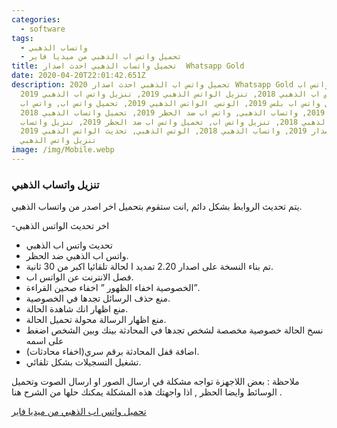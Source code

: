 ```yaml
---
categories:
  - software
tags:
  - واتساب الذهبي
  - تحميل واتس اب الذهبي من ميديا فاير
title: تحميل واتساب الذهبي احدث اصدار  Whatsapp Gold
date: 2020-04-20T22:01:42.651Z
description: تحميل واتس اب الذهبي احدث اصدار 2020 Whatsapp Gold تنزيل واتس اب
  بلس واتس اب الذهبي 2018, تنزيل الواتس الذهبي 2019, تنزيل واتس اب الذهبي 2019,
  تحميل واتس اب بلس 2019, الوتس, الواتس الذهبي 2019, تحميل واتس اب, واتس اب
  الذهبي 2019, واتساب الذهبي, واتس اب ضد الحظر 2019, تحميل واتساب الذهبي 2018,
  الواتساب الذهبي 2018, تنزيل واتس اب, تحميل واتس اب ضد الحظر 2019, تنزيل واتساب
  اخر اصدار 2019, واتساب الذهبي 2018, الوتس الذهبي, تحديث الواتس الذهبي 2019,
  تنزيل واتس الذهبي
image: /img/Mobile.webp
---
```


### تنزيل واتساب الذهبي

يتم تحديث الروابط بشكل دائم ,انت ستقوم بتحميل اخر اصدر من واتساب الذهبي.

\-اخر تحديث الواتس الذهبي

* تحديث واتس اب الذهبي
* واتس اب الذهبي ضد الحظر.
* تم بناء النسخة على اصدار 2.20 تمديد ا لحالة تلقائيا اكبر من 30 ثانية.
* فصل الانترنت عن الواتس اب.
* الخصوصية اخفاء الظهور ” اخفاء صحين القراءة”.
* منع حذف الرسائل تجدها في الخصوصية.
* منع اظهار انك شاهدة الحالة.
* منع اظهار الرسالة محولة تحميل الحالة.
* نسخ الحالة خصوصية مخصصة لشخص تجدها في المحادثة بينك وبين الشخص اضغط على اسمه
* اضافة قفل المحادثة برقم سري(اخفاء محادثات).
* تشغيل التسجيلات بشكل تلقائي.

ملاحظة : بعض اللاجهزة تواجه مشكلة في ارسال الصور او ارسال الصوت وتحميل الوسائط وايضا الحظر , اذا واجهتك هذه المشكلة يمكنك حلها من الشرح هنا .

[تحميل واتس اب الذهبي من ميديا فاير](http://www.mediafire.com/file/tmaby0iui8et00i/WA2_Abo3rab_V8.15.apk/file)